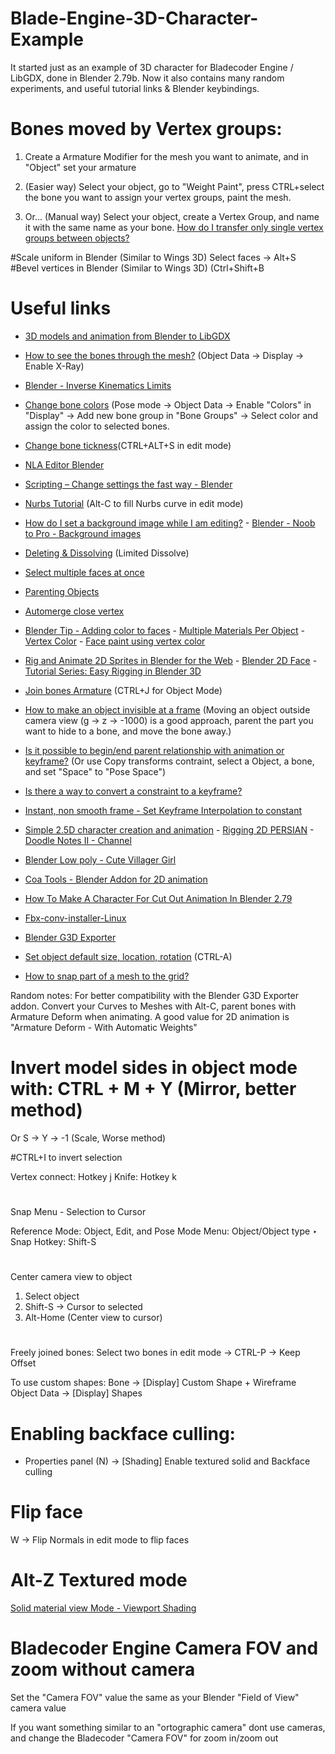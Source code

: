 # Blade-Engine-3D-Character-Example
It started just as an example of 3D character for Bladecoder Engine / LibGDX, done in Blender 2.79b. Now it also contains many random experiments, and useful tutorial links & Blender keybindings.

# Bones moved by Vertex groups:
1. Create a Armature Modifier for the mesh you want to animate, and in "Object" set your armature
2. (Easier way) Select your object, go to "Weight Paint", press CTRL+select the bone you want to assign your vertex groups, paint the mesh.

2. Or... (Manual way) Select your object, create a Vertex Group, and name it with the same name as your bone.
[How do I transfer only single vertex groups between objects?](https://blender.stackexchange.com/questions/45898/how-do-i-transfer-only-single-vertex-groups-between-objects)

#Scale uniform in Blender (Similar to Wings 3D)
Select faces -> Alt+S
#Bevel vertices in Blender (Similar to Wings 3D)
(Ctrl+Shift+B

# Useful links

- [3D models and animation from Blender to LibGDX](https://www.gamefromscratch.com/post/2014/01/19/3D-models-and-animation-from-Blender-to-LibGDX.aspx)
- [How to see the bones through the mesh?](https://blender.stackexchange.com/questions/110254/how-to-see-the-bones-through-the-mesh) (Object Data -> Display -> Enable X-Ray)
- [Blender - Inverse Kinematics Limits](https://docs.blender.org/manual/en/2.79/rigging/armatures/posing/bone_constraints/inverse_kinematics/introduction.html)
- [Change bone colors](https://www.youtube.com/watch?v=VqTdzPnvpUk) (Pose mode -> Object Data -> Enable "Colors" in "Display" -> Add new bone group in "Bone Groups" -> Select color and assign the color to selected bones.
- [Change bone tickness](https://blender.stackexchange.com/questions/6215/change-size-of-armature-bones)(CTRL+ALT+S in edit mode)
- [NLA Editor Blender](https://docs.blender.org/manual/en/2.79/editors/nla/index.html)
- [Scripting – Change settings the fast way - Blender](https://code.blender.org/2011/05/scripting-%E2%80%93-change-settings-the-fast-way/)
- [Nurbs Tutorial](https://en.wikibooks.org/wiki/Blender_3D:_Noob_to_Pro/NURBS_Patches) (Alt-C to fill Nurbs curve in edit mode)
- [How do I set a background image while I am editing?](https://blender.stackexchange.com/questions/118/how-do-i-set-a-background-image-while-i-am-editing) - [Blender - Noob to Pro - Background images](https://en.wikibooks.org/wiki/Blender_3D:_Noob_to_Pro/Background_Images)
- [Deleting & Dissolving](https://docs.blender.org/manual/en/2.79/modeling/meshes/editing/basics/deleting.html) (Limited Dissolve)
- [Select multiple faces at once](https://blender.stackexchange.com/questions/5004/select-multiple-faces-at-once)
- [Parenting Objects](https://docs.blender.org/manual/en/2.79/editors/3dview/object/properties/relations/parents.html)
- [Automerge close vertex](https://blender.stackexchange.com/questions/39078/using-automerge-editing-things-arent-merging-what-isnt-right)
- [Blender Tip - Adding color to faces](https://www.youtube.com/watch?v=SlQDSvUSsuI) - [Multiple Materials Per Object](https://en.wikibooks.org/wiki/Blender_3D:_Noob_to_Pro/Multiple_Materials_Per_Object) - [Vertex Color](https://blendersushi.blogspot.com/2012/03/basic-working-with-vertex-color.html) - [Face paint using vertex color](https://blender.stackexchange.com/questions/31160/is-it-possible-to-paint-only-on-selected-vertices-in-vertex-paint)
- [Rig and Animate 2D Sprites in Blender for the Web](http://blog.gskinner.com/archives/2018/02/rigging-animated-2d-sprites-part-1.html) - [Blender 2D Face](https://www.youtube.com/watch?v=qwlemxwK-ZE) - [Tutorial Series: Easy Rigging in Blender 3D](https://www.youtube.com/playlist?list=PLvH-_5Bn5fqEhpShYvLQX3563zhZN6V0p)
- [Join bones Armature](https://blender.stackexchange.com/questions/21239/join-bones-in-a-armature) (CTRL+J for Object Mode)
- [How to make an object invisible at a frame](https://stackoverflow.com/questions/8844389/how-to-make-an-object-invisible-at-a-particular-keyframe-without-moving-it-in-bl) (Moving an object outside camera view (g -> z -> -1000) is a good approach, parent the part you want to hide to a bone, and move the bone away.)
- [Is it possible to begin/end parent relationship with animation or keyframe?](https://blender.stackexchange.com/questions/71669/is-it-possible-to-begin-end-parent-relationship-with-animation-or-keyframe) (Or use Copy transforms contraint, select a Object, a bone, and set "Space" to "Pose Space")

- [Is there a way to convert a constraint to a keyframe?](https://blender.stackexchange.com/questions/2533/is-there-a-way-to-convert-a-constraint-to-a-keyframe)
- [Instant, non smooth frame - Set Keyframe Interpolation to constant](https://blender.stackexchange.com/questions/2379/how-can-a-single-curve-interpolation-mode-set-to-constant)
- [Simple 2.5D character creation and animation](https://www.youtube.com/watch?v=54xbZUykMPo) - [Rigging 2D PERSIAN](https://www.youtube.com/watch?v=q8fT1fK_80I) - [Doodle Notes II - Channel](https://www.youtube.com/user/doodlenotes1234/videos)
- [Blender Low poly - Cute Villager Girl](https://www.youtube.com/watch?v=AK56ehoMVRo)
- [Coa Tools - Blender Addon for 2D animation](https://github.com/ndee85/coa_tools)
- [How To Make A Character For Cut Out Animation In Blender 2.79](https://www.youtube.com/watch?v=4lsP-6Dzr6Y)
- [Fbx-conv-installer-Linux](https://github.com/Yzubi/Fbx-conv-installer-Linux)
- [Blender G3D Exporter](https://github.com/Dancovich/libgdx_blender_g3d_exporter)
- [Set object default size, location, rotation](https://blenderartists.org/t/set-an-objects-default-size/677237) (CTRL-A)
- [How to snap part of a mesh to the grid?](https://blender.stackexchange.com/questions/7368/how-to-snap-part-of-a-mesh-to-the-grid)

Random notes: For better compatibility with the Blender G3D Exporter addon. Convert your Curves to Meshes with Alt-C, parent bones with Armature Deform when animating. A good value for 2D animation is "Armature Deform - With Automatic Weights"

# Invert model sides in object mode with: CTRL + M + Y (Mirror, better method)
Or S -> Y -> -1 (Scale, Worse method)

#CTRL+I to invert selection

Vertex connect: Hotkey j
Knife: Hotkey k

#
Snap Menu - Selection to Cursor

Reference
Mode:	Object, Edit, and Pose Mode
Menu:	Object/Object type ‣ Snap
Hotkey:	Shift-S

#
Center camera view to object
1. Select object
2. Shift-S -> Cursor to selected
3. Alt-Home (Center view to cursor)
#

Freely joined bones: Select two bones in edit mode -> CTRL-P -> Keep Offset

To use custom shapes: Bone -> [Display] Custom Shape + Wireframe
Object Data -> [Display] Shapes

# Enabling backface culling:
- Properties panel (N) -> [Shading] Enable textured solid and Backface culling
# Flip face
W -> Flip Normals in edit mode to flip faces
# Alt-Z Textured mode
[Solid material view Mode - Viewport Shading](https://blender.stackexchange.com/questions/26636/how-to-toggle-material-view-mode-by-hotkey-similar-to-alt-z-shift-z)

# Bladecoder Engine Camera FOV and zoom without camera
Set the "Camera FOV" value the same as your Blender "Field of View" camera value

If you want something similar to an "ortographic camera" dont use cameras, and change the Bladecoder "Camera FOV" for zoom in/zoom out
